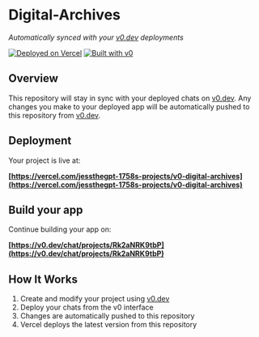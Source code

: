 # Digital-Archives

*Automatically synced with your [v0.dev](https://v0.dev) deployments*

[![Deployed on Vercel](https://img.shields.io/badge/Deployed%20on-Vercel-black?style=for-the-badge&logo=vercel)](https://vercel.com/jessthegpt-1758s-projects/v0-digital-archives)
[![Built with v0](https://img.shields.io/badge/Built%20with-v0.dev-black?style=for-the-badge)](https://v0.dev/chat/projects/Rk2aNRK9tbP)

## Overview

This repository will stay in sync with your deployed chats on [v0.dev](https://v0.dev).
Any changes you make to your deployed app will be automatically pushed to this repository from [v0.dev](https://v0.dev).

## Deployment

Your project is live at:

**[https://vercel.com/jessthegpt-1758s-projects/v0-digital-archives](https://vercel.com/jessthegpt-1758s-projects/v0-digital-archives)**

## Build your app

Continue building your app on:

**[https://v0.dev/chat/projects/Rk2aNRK9tbP](https://v0.dev/chat/projects/Rk2aNRK9tbP)**

## How It Works

1. Create and modify your project using [v0.dev](https://v0.dev)
2. Deploy your chats from the v0 interface
3. Changes are automatically pushed to this repository
4. Vercel deploys the latest version from this repository